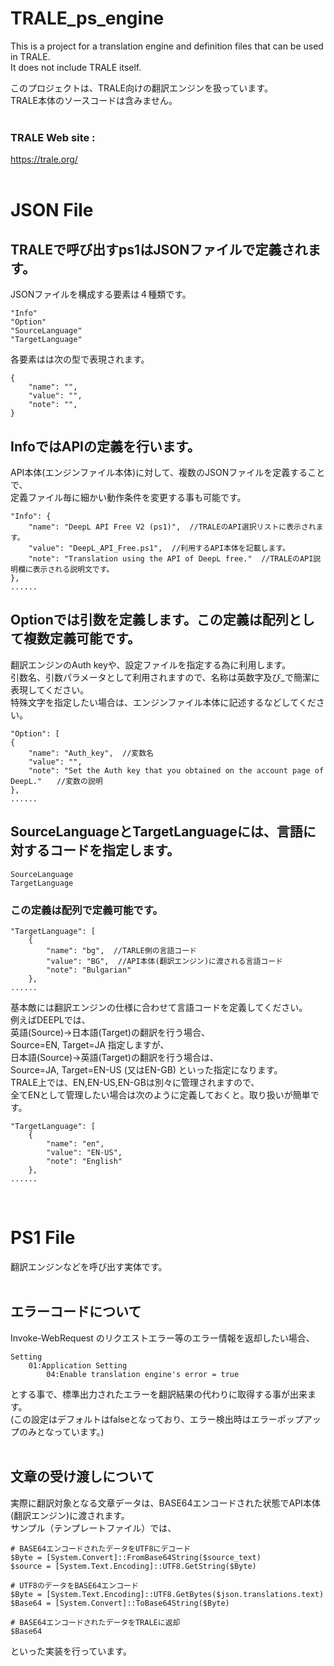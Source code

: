 
# TRALE_ps_engine
This is a project for a translation engine and definition files that can be used in TRALE.<br>
It does not include TRALE itself.

このプロジェクトは、TRALE向けの翻訳エンジンを扱っています。<br>
TRALE本体のソースコードは含みません。
<br><br>

### TRALE Web site :
https://trale.org/
<br><br>

# JSON File

## TRALEで呼び出すps1はJSONファイルで定義されます。
JSONファイルを構成する要素は４種類です。<br>
	
	"Info"
	"Option"
	"SourceLanguage"
	"TargetLanguage"

各要素はは次の型で表現されます。<br>
	
	{
		"name": "",
		"value": "",
		"note": "",
	}

## InfoではAPIの定義を行います。
API本体(エンジンファイル本体)に対して、複数のJSONファイルを定義することで、<br>
定義ファイル毎に細かい動作条件を変更する事も可能です。<br>

	"Info": {
		"name": "DeepL API Free V2 (ps1)",  //TRALEのAPI選択リストに表示されます。
		"value": "DeepL_API_Free.ps1",  //利用するAPI本体を記載します。
		"note": "Translation using the API of DeepL free."  //TRALEのAPI説明欄に表示される説明文です。
	},
	......

## Optionでは引数を定義します。この定義は配列として複数定義可能です。
翻訳エンジンのAuth keyや、設定ファイルを指定する為に利用します。<br>
引数名、引数パラメータとして利用されますので、名称は英数字及び_で簡潔に表現してください。<br>
特殊文字を指定したい場合は、エンジンファイル本体に記述するなどしてください。<br>

	"Option": [
	{
		"name": "Auth_key",  //変数名
		"value": "",
		"note": "Set the Auth key that you obtained on the account page of DeepL."　　//変数の説明
	},
	......

## SourceLanguageとTargetLanguageには、言語に対するコードを指定します。
	SourceLanguage
	TargetLanguage

### この定義は配列で定義可能です。
	"TargetLanguage": [
		{
			"name": "bg",  //TARLE側の言語コード
			"value": "BG",  //API本体(翻訳エンジン)に渡される言語コード
			"note": "Bulgarian"
		},
	......

基本敵には翻訳エンジンの仕様に合わせて言語コードを定義してください。<br>
例えばDEEPLでは、<br>
英語(Source)→日本語(Target)の翻訳を行う場合、<br>
Source=EN, Target=JA 指定しますが、<br>
日本語(Source)→英語(Target)の翻訳を行う場合は、<br>
Source=JA, Target=EN-US (又はEN-GB) といった指定になります。<br>
TRALE上では、EN,EN-US,EN-GBは別々に管理されますので、<br>
全てENとして管理したい場合は次のように定義しておくと。取り扱いが簡単です。<br>

	"TargetLanguage": [
		{
			"name": "en",
			"value": "EN-US",
			"note": "English"
		},
	......
<br>

# PS1 File
翻訳エンジンなどを呼び出す実体です。<br>
<br>

## エラーコードについて

Invoke-WebRequest のリクエストエラー等のエラー情報を返却したい場合、


    Setting
        01:Application Setting
            04:Enable translation engine's error = true

とする事で、標準出力されたエラーを翻訳結果の代わりに取得する事が出来ます。<br>
(この設定はデフォルトはfalseとなっており、エラー検出時はエラーポップアップのみとなっています。)<br>
<br>

## 文章の受け渡しについて
実際に翻訳対象となる文章データは、BASE64エンコードされた状態でAPI本体(翻訳エンジン)に渡されます。<br>
サンプル（テンプレートファイル）では、<br>


    # BASE64エンコードされたデータをUTF8にデコード
    $Byte = [System.Convert]::FromBase64String($source_text)
    $source = [System.Text.Encoding]::UTF8.GetString($Byte)

    # UTF8のデータをBASE64エンコード
    $Byte = [System.Text.Encoding]::UTF8.GetBytes($json.translations.text)
    $Base64 = [System.Convert]::ToBase64String($Byte)

    # BASE64エンコードされたデータをTRALEに返却
    $Base64

といった実装を行っています。
